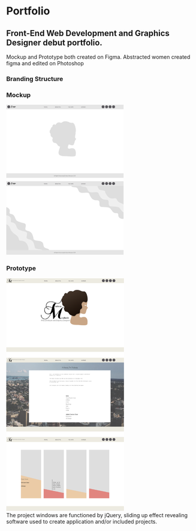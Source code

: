 # Portfolio
## Front-End Web Development and Graphics Designer debut portfolio. 

Mockup and Prototype both created on Figma. Abstracted women created figma and edited on Photoshop  

### Branding Structure


### Mockup
<img src="images/website-images/mockup-portfolio-website.png" style="height:400px;">

### Prototype


<img src="images/website-images/prototype-portfolio-website.png" style="height:620px;"></br>
The project windows are functioned by jQuery, sliding up effect revealing software used to create application and/or included projects.
